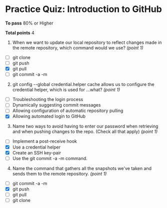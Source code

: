 # Practice Quiz: Introduction to GitHub

__To pass__ 80% or Higher

__Total points__ 4

1. When we want to update our local repository to reflect changes made in the remote repository, which command would we use? _(point 1)_
- [ ] git clone <URL>
- [ ] git push
- [x] git pull
- [ ] git commit -a -m

2. git config --global credential.helper cache allows us to configure the credential helper, which is used for ...what? _(point 1)_
- [ ] Troubleshooting the login process
- [ ] Dynamically suggesting commit messages
- [ ] Allowing configuration of automatic repository pulling
- [x] Allowing automated login to GitHub
3. Name two ways to avoid having to enter our password when retrieving and when pushing changes to the repo. (Check all that apply) _(point 1)_
- [ ] Implement a post-receive hook
- [x] Use a credential helper
- [x] Create an SSH key-pair
- [ ] Use the git commit -a -m command.
4. Name the command that gathers all the snapshots we've taken and sends them to the remote repository. _(point 1)_
- [ ] git commit -a -m
- [x] git push
- [ ] git pull 
- [ ] git clone <URL>
